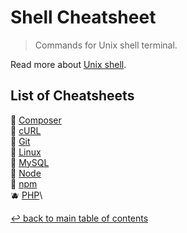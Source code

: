 # Shell Cheatsheet
> Commands for Unix shell terminal.

Read more about [Unix shell](https://en.wikipedia.org/wiki/Unix_shell.md).

## List of Cheatsheets

:grapes: [Composer](composer.md)\
:watermelon: [cURL](curl.md)\
:lemon: [Git](git.md)\
:pineapple: [Linux](linux.md)\
:apple: [MySQL](mysql.md)\
:pear: [Node](node.md)\
:cherries: [npm](npm.md)\
:blueberries: [PHP](php.md)\

[↩ back to main table of contents](../README.md#main-table-of-contents)
